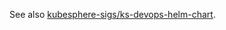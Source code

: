 See also [kubesphere-sigs/ks-devops-helm-chart](https://github.com/kubesphere-sigs/ks-devops-helm-chart).
